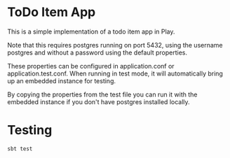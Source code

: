 # ToDo Item App

This is a simple implementation of a todo item app in Play. 

Note that this requires postgres running on port 5432, using the username postgres 
and without a password using the default properties.

These properties can be configured in application.conf or application.test.conf.
When running in test mode, it will automatically bring up an embedded instance for testing. 

By copying the properties from the test file you can run it with the embedded instance if you don't have postgres installed locally.   
# Testing
    sbt test
